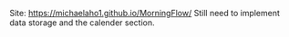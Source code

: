 Site: https://michaelaho1.github.io/MorningFlow/
Still need to implement data storage and the calender section.
